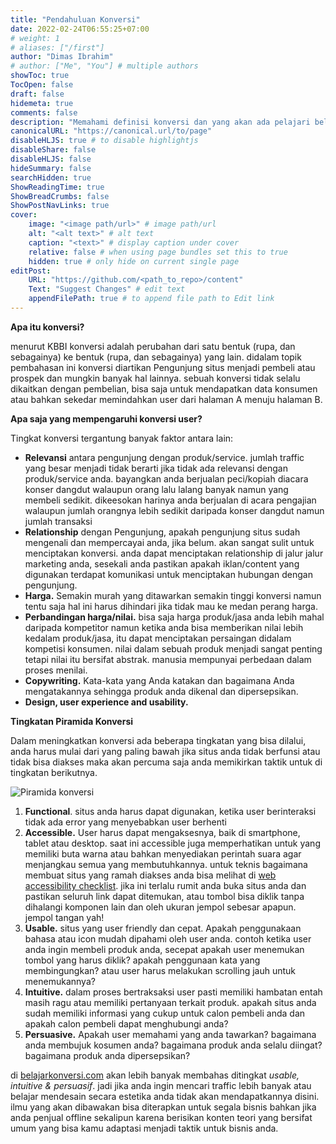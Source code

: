 ```yaml
---
title: "Pendahuluan Konversi"
date: 2022-02-24T06:55:25+07:00
# weight: 1
# aliases: ["/first"]
author: "Dimas Ibrahim"
# author: ["Me", "You"] # multiple authors
showToc: true
TocOpen: false
draft: false
hidemeta: true
comments: false
description: "Memahami definisi konversi dan yang akan ada pelajari belajarkonversi.com"
canonicalURL: "https://canonical.url/to/page"
disableHLJS: true # to disable highlightjs
disableShare: false
disableHLJS: false
hideSummary: false
searchHidden: true
ShowReadingTime: true
ShowBreadCrumbs: false
ShowPostNavLinks: true
cover:
    image: "<image path/url>" # image path/url
    alt: "<alt text>" # alt text
    caption: "<text>" # display caption under cover
    relative: false # when using page bundles set this to true
    hidden: true # only hide on current single page
editPost:
    URL: "https://github.com/<path_to_repo>/content"
    Text: "Suggest Changes" # edit text
    appendFilePath: true # to append file path to Edit link
---
```

**Apa itu konversi?**

menurut KBBI konversi adalah perubahan dari satu bentuk (rupa, dan sebagainya) ke bentuk (rupa, dan sebagainya) yang lain. didalam topik pembahasan ini konversi diartikan Pengunjung situs menjadi pembeli atau prospek dan mungkin banyak hal lainnya. sebuah konversi tidak selalu dikaitkan dengan pembelian, bisa saja untuk mendapatkan data konsumen atau bahkan sekedar memindahkan user dari halaman A menuju halaman B. 

**Apa saja yang mempengaruhi konversi user?**

Tingkat konversi tergantung banyak faktor antara lain:

- **Relevansi** antara pengunjung dengan produk/service. jumlah traffic yang besar menjadi tidak berarti jika tidak ada relevansi dengan produk/service anda. bayangkan anda berjualan peci/kopiah diacara konser dangdut walaupun orang lalu lalang banyak namun yang membeli sedikit. dikeesokan harinya anda berjualan di acara pengajian walaupun jumlah orangnya lebih sedikit daripada konser dangdut namun jumlah transaksi
- **Relationship** dengan Pengunjung, apakah pengunjung situs sudah mengenali dan mempercayai anda, jika belum. akan sangat sulit untuk menciptakan konversi. anda dapat menciptakan relationship di jalur jalur marketing anda, sesekali anda pastikan apakah iklan/content yang digunakan terdapat komunikasi untuk menciptakan hubungan dengan pengunjung.
- **Harga.** Semakin murah yang ditawarkan semakin tinggi konversi namun tentu saja hal ini harus dihindari jika tidak mau ke medan perang harga.
- **Perbandingan harga/nilai.** bisa saja harga produk/jasa anda lebih mahal daripada kompetitor namun ketika anda bisa memberikan nilai lebih kedalam produk/jasa, itu dapat menciptakan persaingan didalam kompetisi konsumen. nilai dalam sebuah produk menjadi sangat penting tetapi nilai itu bersifat abstrak. manusia mempunyai perbedaan dalam proses menilai.
- **Copywriting.** Kata-kata yang Anda katakan dan bagaimana Anda mengatakannya sehingga produk anda dikenal dan dipersepsikan.
- **Design, user experience and usability.**

**Tingkatan Piramida Konversi** 

Dalam meningkatkan konversi ada beberapa tingkatan yang bisa dilalui, anda harus mulai dari yang paling bawah jika situs anda tidak berfunsi atau tidak bisa diakses maka akan percuma saja anda memikirkan taktik untuk di tingkatan berikutnya.

![Piramida konversi](https://belajarkonversi.com/images/piramida-konversi.png)

1. **Functional**. situs anda harus dapat digunakan, ketika user berinteraksi tidak ada error yang menyebabkan user berhenti
2. **Accessible.** User harus dapat mengaksesnya, baik di smartphone, tablet atau desktop. saat ini accessible juga memperhatikan untuk yang memiliki buta warna atau bahkan menyediakan perintah suara agar menjangkau semua yang membutuhkannya. untuk teknis bagaimana membuat situs yang ramah diakses anda bisa melihat di [web accessibility checklist](http://a11yproject.com/checklist.html). jika ini terlalu rumit anda buka situs anda dan pastikan seluruh link dapat ditemukan, atau tombol bisa diklik tanpa dihalangi komponen lain dan oleh ukuran jempol sebesar apapun. jempol tangan yah!
3. **Usable.** situs yang user friendly dan cepat. Apakah penggunakaan bahasa atau icon mudah dipahami oleh user anda. contoh ketika user anda ingin membeli produk anda, secepat apakah user menemukan tombol yang harus diklik? apakah penggunaan kata yang membingungkan? atau user harus melakukan scrolling jauh untuk menemukannya?
4. **Intuitive.** dalam proses bertraksaksi user pasti memiliki hambatan entah masih ragu atau memiliki pertanyaan terkait produk. apakah situs anda sudah memiliki informasi yang cukup untuk calon pembeli anda dan apakah calon pembeli dapat menghubungi anda?
5. **Persuasive.** Apakah user memahami yang anda tawarkan? bagaimana anda membujuk kosumen anda? bagaimana produk anda selalu diingat? bagaimana produk anda dipersepsikan?

di [belajarkonversi.com](http://belajarkonversi.com) akan lebih banyak membahas ditingkat *usable, intuitive & persuasif*. jadi jika anda ingin mencari traffic lebih banyak atau belajar mendesain secara estetika anda tidak akan mendapatkannya disini. ilmu yang akan dibawakan bisa diterapkan untuk segala bisnis bahkan jika anda penjual offline sekalipun karena berisikan konten teori yang bersifat umum yang bisa kamu adaptasi menjadi taktik untuk bisnis anda.
